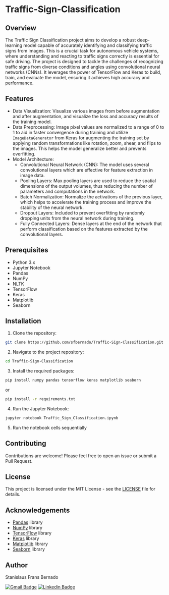 # Traffic-Sign-Classification

## Overview

The Traffic Sign Classification project aims to develop a robust deep-learning model capable of accurately identifying and classifying traffic signs from images. This is a crucial task for autonomous vehicle systems, where understanding and reacting to traffic signs correctly is essential for safe driving. The project is designed to tackle the challenges of recognizing traffic signs from diverse conditions and angles using convolutional neural networks (CNNs). It leverages the power of TensorFlow and Keras to build, train, and evaluate the model, ensuring it achieves high accuracy and performance.

## Features

- Data Visualization: Visualize various images from before augmentation and after augmentation, and visualize the loss and accuracy results of the training model.
- Data Preprocessing: Image pixel values are normalized to a range of 0 to 1 to aid in faster convergence during training and utilize `ImageDataGenerator` from Keras for augmenting the training set by applying random transformations like rotation, zoom, shear, and flips to the images. This helps the model generalize better and prevents overfitting.
- Model Architecture:
  * Convolutional Neural Network (CNN): The model uses several convolutional layers which are effective for feature extraction in image data.
  * Pooling Layers: Max pooling layers are used to reduce the spatial dimensions of the output volumes, thus reducing the number of parameters and computations in the network.
  * Batch Normalization: Normalize the activations of the previous layer, which helps to accelerate the training process and improve the stability of the neural network.
  * Dropout Layers: Included to prevent overfitting by randomly dropping units from the neural network during training.
  * Fully Connected Layers: Dense layers at the end of the network that perform classification based on the features extracted by the convolutional layers.

## Prerequisites

- Python 3.x
- Jupyter Notebook
- Pandas
- NumPy
- NLTK
- TensorFlow
- Keras
- Matplotlib
- Seaborn

## Installation

1. Clone the repository:
```bash
git clone https://github.com/sfbernado/Traffic-Sign-Classification.git
```

2. Navigate to the project repository:
```bash
cd Traffic-Sign-Classification
```

3. Install the required packages:
```bash
pip install numpy pandas tensorflow keras matplotlib seaborn
```

or

```bash
pip install -r requirements.txt
```

4. Run the Jupyter Notebook:
```bash
jupyter notebook Traffic_Sign_Classification.ipynb
```

5. Run the notebook cells sequentially

## Contributing

Contributions are welcome! Please feel free to open an issue or submit a Pull Request.

## License

This project is licensed under the MIT License - see the [LICENSE](LICENSE) file for details.

## Acknowledgements

- [Pandas](https://pandas.pydata.org/) library
- [NumPy](https://numpy.org/) library
- [TensorFlow](https://www.tensorflow.org/) library
- [Keras](https://keras.io/) library
- [Matplotlib](https://matplotlib.org/) library
- [Seaborn](https://seaborn.pydata.org/) library

## Author

Stanislaus Frans Bernado

[![Gmail Badge](https://img.shields.io/badge/-stanislausfb@gmail.com-c14438?style=flat&logo=Gmail&logoColor=white)](mailto:stanislausfb@gmail.com "Connect via Email")
[![Linkedin Badge](https://img.shields.io/badge/-Stanislaus%20Frans%20Bernado-0072b1?style=flat&logo=Linkedin&logoColor=white)](https://www.linkedin.com/in/stanislausfb/ "Connect on LinkedIn")
